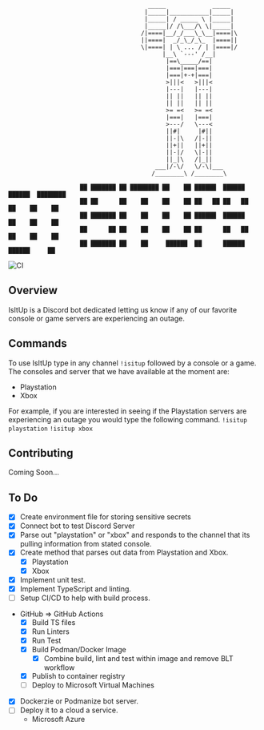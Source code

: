 ```
                                       _____             _____
                                      |_____|___________|_____|
                                      |_____| / _____ \ |_____|
                                      |_____|/ /\___/\ \|_____|
                                     /|====|__/_/___\_\__|====|\
                                     ||====|  _/_\_/_\_  |====||
                                     \|====| | \ ... / | |====|/
                                           |__\ `---' /__|
                                            |==\_____/==|
                                            |===|===|===|
                                            |===|+-+|===|
                                            >|||<   >|||<
                                            |---|   |---|
                                            || ||   || ||
                                            || ||   || ||
                                            >= =<   >= =<
                                            |===|   |===|
                                            >---/   \---<
                                            ||#|     |#||
                                            ||-|\   /|-||
                                            ||+||   ||+||
                                            ||-|/   \|-||
                                            ||_|\   /|_||      
                                         ___|/-\/   \/-\|___
                                        /________\ /________\
            
                    ██ ███████ ██ ████████ ██    ██ ██████  ██████   ██████  ████████ 
                    ██ ██      ██    ██    ██    ██ ██   ██ ██   ██ ██    ██    ██    
                    ██ ███████ ██    ██    ██    ██ ██████  ██████  ██    ██    ██    
                    ██      ██ ██    ██    ██    ██ ██      ██   ██ ██    ██    ██    
                    ██ ███████ ██    ██     ██████  ██      ██████   ██████     ██ 

```
![CI](https://github.com/thestrugglingblack/isitupbot/workflows/CI/badge.svg)

## Overview
IsItUp is a Discord bot dedicated letting us know if any of our favorite console or game servers are experiencing an outage.

## Commands
To use IsItUp type in any channel `!isitup` followed by a console or a game.
The consoles and server that we have available at the moment are:
* Playstation
* Xbox

For example, if you are interested in seeing if the Playstation servers are experiencing an outage you would type the following command.
`!isitup playstation`
`!isitup xbox`

## Contributing
Coming Soon...

## To Do
- [X] Create environment file for storing sensitive secrets
- [X] Connect bot to test Discord Server
- [X] Parse out "playstation" or "xbox" and responds to the channel that its pulling information from stated console.
- [X] Create method that parses out data from Playstation and Xbox.
    - [X] Playstation
    - [X] Xbox
- [X] Implement unit test.
- [X] Implement TypeScript and linting.    
- [ ] Setup CI/CD to help with build process. 
 - GitHub => GitHub Actions
    - [X] Build TS files
    - [X] Run Linters
    - [X] Run Test
    - [X] Build Podman/Docker Image
        - [X] Combine build, lint and test within image and remove BLT workflow
    - [X] Publish to container registry
    - [ ] Deploy to Microsoft Virtual Machines
- [X] Dockerzie or Podmanize  bot server.
- [ ] Deploy it to a cloud a service. 
  - Microsoft Azure


